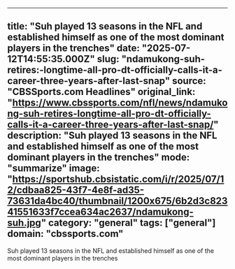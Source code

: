 ---
   title: "Suh played 13 seasons in the NFL and established himself as one of the most dominant players in the trenches"
   date: "2025-07-12T14:55:35.000Z"
   slug: "ndamukong-suh-retires:-longtime-all-pro-dt-officially-calls-it-a-career-three-years-after-last-snap"
   source: "CBSSports.com Headlines"
   original_link: "https://www.cbssports.com/nfl/news/ndamukong-suh-retires-longtime-all-pro-dt-officially-calls-it-a-career-three-years-after-last-snap/"
   description: "Suh played 13 seasons in the NFL and established himself as one of the most dominant players in the trenches"
   mode: "summarize"
   image: "https://sportshub.cbsistatic.com/i/r/2025/07/12/cdbaa825-43f7-4e8f-ad35-73631da4bc40/thumbnail/1200x675/6b2d3c82341551633f7ccea634ac2637/ndamukong-suh.jpg"
   category: "general"
   tags: ["general"]
   domain: "cbssports.com"
  ---
  Suh played 13 seasons in the NFL and established himself as one of the most dominant players in the trenches